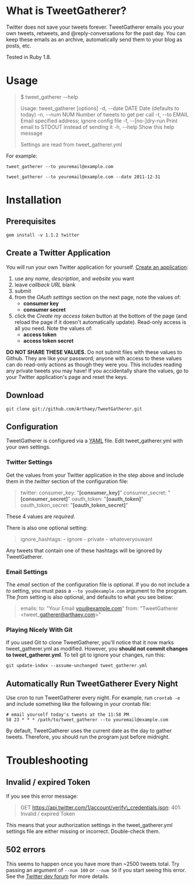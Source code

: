 # What is TweetGatherer?

Twitter does not save your tweets forever. TweetGatherer emails you your own
tweets, retweets, and @reply-conversations for the past day. You can keep these
emails as an archive, automatically send them to your blog as posts, etc.

Tested in Ruby 1.8.

# Usage

> $ tweet\_gatherer --help
> 
> Usage: tweet\_gatherer [options]
>     -d, --date DATE                  Date (defaults to today)
>     -n, --num NUM                    Number of tweets to get per call
>     -t, --to EMAIL                   Email specified address; ignore config file
>     -f, --[no-]dry-run               Print email to STDOUT instead of sending it
>     -h, --help                       Show this help message
> 
> Settings are read from tweet\_gatherer.yml

For example:

    tweet_gatherer --to youremail@example.com

    tweet_gatherer --to youremail@example.com --date 2011-12-31

# Installation

## Prerequisites

`gem install -v 1.1.2 twitter`

## Create a Twitter Application

You will run your own Twitter application for yourself.
[Create an application][1]:

 1. use any _name_, _description_, and _website_ you want
 2. leave _callback URL_ blank
 3. submit
 4. from the _OAuth settings_ section on the next page, note the values of:
     - **consumer key**
     - **consumer secret**
 5. click the _Create my access token_ button at the bottom of the page (and
    reload the page if it doesn't automatically update). Read-only access is all
    you need. Note the values of:
     - **access token**
     - **access token secret**

**DO NOT SHARE THESE VALUES.** Do not submit files with these values to Github.
They are like your password; anyone with access to these values can do read-only
actions as though they were you. This includes reading any private tweets you
may have! If you accidentally share the values, go to your Twitter application's
page and reset the keys.

## Download

`git clone git://github.com/Arthaey/TweetGatherer.git`

## Configuration

TweetGatherer is configured via a [YAML][3] file. Edit tweet\_gatherer.yml
with your own settings.

### Twitter Settings

Get the values from your Twitter application in the step above and include them
in the _twitter_ section of the configuration file:

> twitter:
>   consumer\_key: "**[consumer\_key]**"
>   consumer\_secret: "**[consumer\_secret]**"
>   oauth\_token: "**[oauth\_token]**"
>   oauth\_token\_secret: "**[oauth\_token\_secret]**"

These 4 values are _required_.

There is also one optional setting:

>   ignore\_hashtags:
>     - ignore
>     - private
>     - whateveryouwant

Any tweets that contain one of these hashtags will be ignored by TweetGatherer.

### Email Settings

The _email_ section of the configuration file is optional. If you do not include
a _to_ setting, you must pass a `--to you@example.com` argument to the program.
The _from_ setting is also optional, and defaults to what you see below:

> emails:
>   to: "Your Email <you@example.com>"
>   from: "TweetGatherer <tweet\_gatherer@arthaey.com>"

### Playing Nicely With Git

If you used Git to clone TweetGatherer, you'll notice that it now marks
tweet\_gatherer.yml as modified. However, you **should not commit changes to
tweet\_gatherer.yml**. To tell git to ignore your changes, run this:

    git update-index --assume-unchanged tweet_gatherer.yml

## Automatically Run TweetGatherer Every Night

Use cron to run TweetGatherer every night. For example, run `crontab -e` and
include something like the following in your crontab file:

    # email yourself today's tweets at the 11:58 PM
    58 23 * * * /path/to/tweet_gatherer --to youremail@example.com

By default, TweetGatherer uses the current date as the day to gather tweets.
Therefore, you should run the program just before midnight.

# Troubleshooting

## Invalid / expired Token

If you see this error message:

> GET https://api.twitter.com/1/account/verify\_credentials.json: 401: Invalid / expired Token

This means that your authorization settings in the tweet\_gatherer.yml settings
file are either missing or incorrect. Double-check them.

## 502 errors

This seems to happen once you have more than ~2500 tweets total. Try passing an
argument of `--num 100` or `--num 50` if you start seeing this error. See the
[Twitter dev forum][2] for more details.


[1]: https://dev.twitter.com/apps/new
[2]: https://dev.twitter.com/discussions/3236
[3]: http://en.wikipedia.org/wiki/YAML
